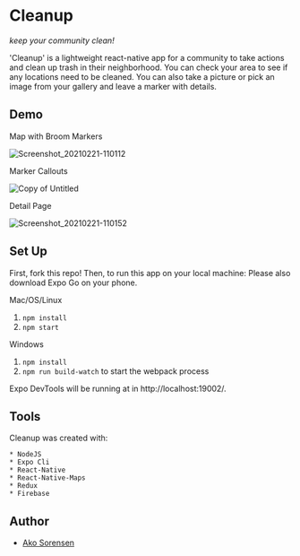 # Cleanup

_keep your community clean!_<br>

'Cleanup' is a lightweight react-native app for a community to take actions and clean up trash in their neighborhood.  You can check your area to see if any locations need to be cleaned.  You can also take a picture or pick an image from your gallery and leave a marker with details.

## Demo

Map with Broom Markers

![Screenshot_20210221-110112](https://user-images.githubusercontent.com/67473473/108645134-ccc40880-747f-11eb-8bb0-1663d17cfd6a.jpg)

Marker Callouts

![Copy of Untitled](https://user-images.githubusercontent.com/67473473/110129920-7bc4e600-7d96-11eb-9556-4e46b8c1185d.gif)

Detail Page

![Screenshot_20210221-110152](https://user-images.githubusercontent.com/67473473/108645137-cf266280-747f-11eb-9c5e-ff944e712286.jpg)



## Set Up

First, fork this repo! Then, to run this app on your local machine:
Please also download Expo Go on your phone.

Mac/OS/Linux

1.  `npm install`
2.  `npm start`

Windows

1.  `npm install`
2.  `npm run build-watch` to start the webpack process

Expo DevTools will be running at in http://localhost:19002/.

## Tools

Cleanup was created with:

```
* NodeJS
* Expo Cli
* React-Native
* React-Native-Maps
* Redux
* Firebase
```

## Author

- [Ako Sorensen](https://github.com/akosorensen)

